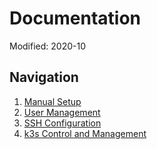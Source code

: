 # Documentation
Modified: 2020-10

## Navigation
1. [Manual Setup](manual.md)
2. [User Management](username.md)
3. [SSH Configuration](ssh-config.md)
4. [k3s Control and Management](kubectl.md)